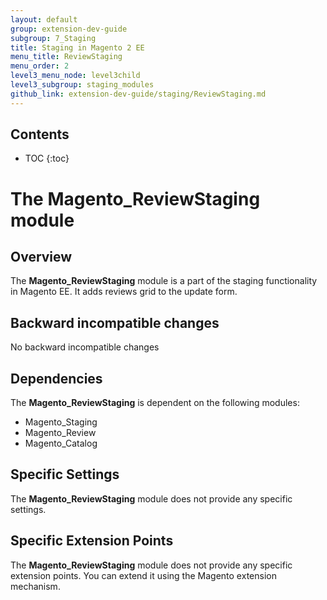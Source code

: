 ```yaml
---
layout: default
group: extension-dev-guide
subgroup: 7_Staging
title: Staging in Magento 2 EE
menu_title: ReviewStaging
menu_order: 2
level3_menu_node: level3child
level3_subgroup: staging_modules
github_link: extension-dev-guide/staging/ReviewStaging.md
---
```


<h2>Contents</h2>

* TOC
{:toc}

# The Magento_ReviewStaging module

## Overview

The **Magento_ReviewStaging** module is a part of the staging functionality in Magento EE. It adds reviews grid to the update form.

## Backward incompatible changes
No backward incompatible changes

## Dependencies
The **Magento_ReviewStaging** is dependent on the following modules:

- Magento_Staging
- Magento_Review
- Magento_Catalog

## Specific Settings
The **Magento_ReviewStaging** module does not provide any specific settings.

## Specific Extension Points
The **Magento_ReviewStaging** module does not provide any specific extension points. You can extend it using the Magento extension mechanism.
